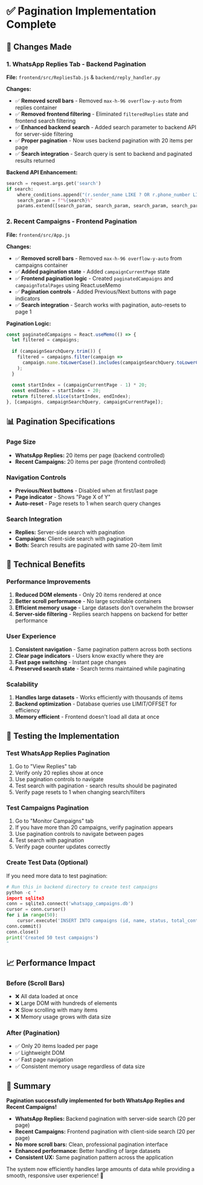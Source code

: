 # ✅ Pagination Implementation Complete

## 🎯 Changes Made

### 1. WhatsApp Replies Tab - Backend Pagination
**File:** `frontend/src/RepliesTab.js` & `backend/reply_handler.py`

**Changes:**
- ✅ **Removed scroll bars** - Removed `max-h-96 overflow-y-auto` from replies container
- ✅ **Removed frontend filtering** - Eliminated `filteredReplies` state and frontend search filtering
- ✅ **Enhanced backend search** - Added search parameter to backend API for server-side filtering
- ✅ **Proper pagination** - Now uses backend pagination with 20 items per page
- ✅ **Search integration** - Search query is sent to backend and paginated results returned

**Backend API Enhancement:**
```python
search = request.args.get('search')
if search:
    where_conditions.append("(r.sender_name LIKE ? OR r.phone_number LIKE ? OR r.message_content LIKE ? OR c.name LIKE ?)")
    search_param = f"%{search}%"
    params.extend([search_param, search_param, search_param, search_param])
```

### 2. Recent Campaigns - Frontend Pagination
**File:** `frontend/src/App.js`

**Changes:**
- ✅ **Removed scroll bars** - Removed `max-h-96 overflow-y-auto` from campaigns container
- ✅ **Added pagination state** - Added `campaignCurrentPage` state
- ✅ **Frontend pagination logic** - Created `paginatedCampaigns` and `campaignTotalPages` using React.useMemo
- ✅ **Pagination controls** - Added Previous/Next buttons with page indicators
- ✅ **Search integration** - Search works with pagination, auto-resets to page 1

**Pagination Logic:**
```javascript
const paginatedCampaigns = React.useMemo(() => {
  let filtered = campaigns;
  
  if (campaignSearchQuery.trim()) {
    filtered = campaigns.filter(campaign =>
      campaign.name.toLowerCase().includes(campaignSearchQuery.toLowerCase())
    );
  }
  
  const startIndex = (campaignCurrentPage - 1) * 20;
  const endIndex = startIndex + 20;
  return filtered.slice(startIndex, endIndex);
}, [campaigns, campaignSearchQuery, campaignCurrentPage]);
```

## 📊 Pagination Specifications

### Page Size
- **WhatsApp Replies:** 20 items per page (backend controlled)
- **Recent Campaigns:** 20 items per page (frontend controlled)

### Navigation Controls
- **Previous/Next buttons** - Disabled when at first/last page
- **Page indicator** - Shows "Page X of Y"
- **Auto-reset** - Page resets to 1 when search query changes

### Search Integration
- **Replies:** Server-side search with pagination
- **Campaigns:** Client-side search with pagination
- **Both:** Search results are paginated with same 20-item limit

## 🔧 Technical Benefits

### Performance Improvements
1. **Reduced DOM elements** - Only 20 items rendered at once
2. **Better scroll performance** - No large scrollable containers
3. **Efficient memory usage** - Large datasets don't overwhelm the browser
4. **Server-side filtering** - Replies search happens on backend for better performance

### User Experience
1. **Consistent navigation** - Same pagination pattern across both sections
2. **Clear page indicators** - Users know exactly where they are
3. **Fast page switching** - Instant page changes
4. **Preserved search state** - Search terms maintained while paginating

### Scalability
1. **Handles large datasets** - Works efficiently with thousands of items
2. **Backend optimization** - Database queries use LIMIT/OFFSET for efficiency
3. **Memory efficient** - Frontend doesn't load all data at once

## 🧪 Testing the Implementation

### Test WhatsApp Replies Pagination
1. Go to "View Replies" tab
2. Verify only 20 replies show at once
3. Use pagination controls to navigate
4. Test search with pagination - search results should be paginated
5. Verify page resets to 1 when changing search/filters

### Test Campaigns Pagination
1. Go to "Monitor Campaigns" tab
2. If you have more than 20 campaigns, verify pagination appears
3. Use pagination controls to navigate between pages
4. Test search with pagination
5. Verify page counter updates correctly

### Create Test Data (Optional)
If you need more data to test pagination:
```python
# Run this in backend directory to create test campaigns
python -c "
import sqlite3
conn = sqlite3.connect('whatsapp_campaigns.db')
cursor = conn.cursor()
for i in range(50):
    cursor.execute('INSERT INTO campaigns (id, name, status, total_contacts, created_at) VALUES (?, ?, ?, ?, datetime(\"now\"))', (f'test_{i}', f'Test Campaign {i}', 'completed', 100))
conn.commit()
conn.close()
print('Created 50 test campaigns')
"
```

## 📈 Performance Impact

### Before (Scroll Bars)
- ❌ All data loaded at once
- ❌ Large DOM with hundreds of elements
- ❌ Slow scrolling with many items
- ❌ Memory usage grows with data size

### After (Pagination)
- ✅ Only 20 items loaded per page
- ✅ Lightweight DOM
- ✅ Fast page navigation
- ✅ Consistent memory usage regardless of data size

## 🎉 Summary

**Pagination successfully implemented for both WhatsApp Replies and Recent Campaigns!**

- **WhatsApp Replies:** Backend pagination with server-side search (20 per page)
- **Recent Campaigns:** Frontend pagination with client-side search (20 per page)  
- **No more scroll bars:** Clean, professional pagination interface
- **Enhanced performance:** Better handling of large datasets
- **Consistent UX:** Same pagination pattern across the application

The system now efficiently handles large amounts of data while providing a smooth, responsive user experience! 🚀
